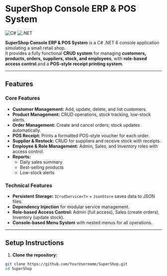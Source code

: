 # SuperShop Console ERP & POS System

![C#](https://img.shields.io/badge/Language-C%23-blue)
![.NET](https://img.shields.io/badge/.NET-6.0-brightgreen)

**SuperShop Console ERP & POS System** is a C# .NET 6 console application simulating a small retail shop.  
It provides a fully functional **CRUD system** for managing **customers, products, orders, suppliers, stock, and employees**, with **role-based access control** and a **POS-style receipt printing system**.

---

## Features

### Core Features
- **Customer Management:** Add, update, delete, and list customers.
- **Product Management:** CRUD operations, stock tracking, low-stock alerts.
- **Order Management:** Create and cancel orders; stock updates automatically.
- **POS Receipt:** Prints a formatted POS-style voucher for each order.
- **Supplier & Restock:** CRUD for suppliers and receive stock with receipts.
- **Employee & Role Management:** Admin, Sales, and Inventory roles with access control.
- **Reports:**
  - Daily sales summary
  - Best-selling products
  - Low-stock alerts

### Technical Features
- **Persistent Storage:** `ICrudService<T>` + `JsonStore` saves data to JSON files.
- **Dependency Injection** for modular service management.
- **Role-based Access Control:** Admin (full access), Sales (create orders), Inventory (update stock).
- **Console-based Menu System** with nested menus for all operations.

---

## Setup Instructions

1. **Clone the repository:**
```bash
git clone https://github.com/YourUsername/SuperShop.git
cd SuperShop
